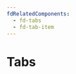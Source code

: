 ```yaml
---
fdRelatedComponents:
  - fd-tabs
  - fd-tab-item
---
```


# Tabs

<d-example name="default">
</d-example>
